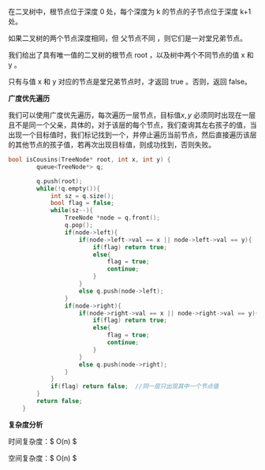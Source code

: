 在二叉树中，根节点位于深度 0 处，每个深度为 k 的节点的子节点位于深度 k+1 处。

如果二叉树的两个节点深度相同，但 父节点不同 ，则它们是一对堂兄弟节点。

我们给出了具有唯一值的二叉树的根节点 root ，以及树中两个不同节点的值 x 和 y 。

只有与值 x 和 y 对应的节点是堂兄弟节点时，才返回 true 。否则，返回 false。



<b>广度优先遍历</b>

我们可以使用广度优先遍历，每次遍历一层节点，目标值$x,y$ 必须同时出现在一层且不是同一个父亲，具体的，对于该层的每个节点，我们查询其左右孩子的值，当出现一个目标值时，我们标记找到一个，并停止遍历当前节点，然后直接遍历该层的其他节点的孩子值，若再次出现目标值，则成功找到，否则失败。

```c++
bool isCousins(TreeNode* root, int x, int y) {
        queue<TreeNode*> q;

        q.push(root);
        while(!q.empty()){
            int sz = q.size();
            bool flag = false;
            while(sz--){
                TreeNode *node = q.front();
                q.pop();
                if(node->left){
                    if(node->left->val == x || node->left->val == y){
                        if(flag) return true;
                        else{
                            flag = true;
                            continue;
                        }
                    }
                    else q.push(node->left);
                }
                if(node->right){
                    if(node->right->val == x || node->right->val == y){
                        if(flag) return true;
                        else{
                            flag = true;
                            continue;
                        }
                    }
                    else q.push(node->right);
                }
            }
            if(flag) return false;  //同一层只出现其中一个节点值
        }
        return false;
    }
```

<b>复杂度分析</b>

时间复杂度：$ O(n) $ 

空间复杂度：$ O(n) $   